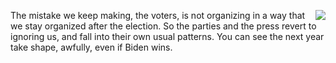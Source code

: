 <img src="http://scripting.com/images/2020/04/02/howLongWillItLast.png" border="0" align="right">The mistake we keep making, the voters, is not organizing in a way that we stay organized after the election. So the parties and the press revert to ignoring us, and fall into their own usual patterns. You can see the next year take shape, awfully, even if Biden wins.
